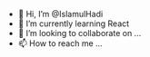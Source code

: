 - 👋 Hi, I’m @IslamulHadi
- 🌱 I’m currently learning React
- 💞️ I’m looking to collaborate on ...
- 📫 How to reach me ...

<!---
IslamulHadi/IslamulHadi is a ✨ special ✨ repository because its `README.md` (this file) appears on your GitHub profile.
You can click the Preview link to take a look at your changes.
--->
